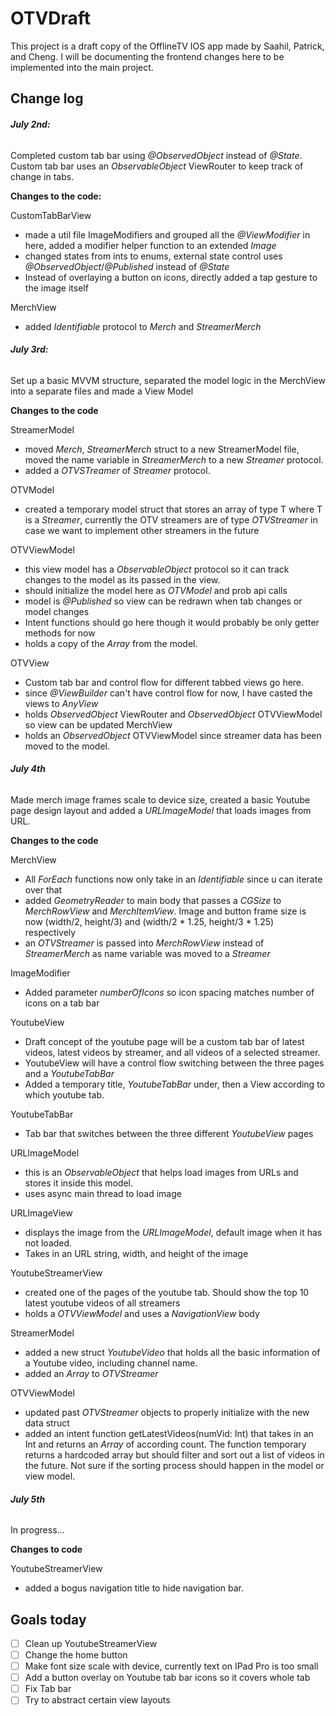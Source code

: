 # OTVDraft
This project is a draft copy of the OfflineTV IOS app made by Saahil, Patrick, and Cheng. I will be documenting the frontend changes here to be implemented into the main project.

## Change log
###### **July 2nd:**

Completed custom tab bar using *@ObservedObject* instead of *@State*. Custom tab bar uses an *ObservableObject* ViewRouter to keep track of change in tabs. 

**Changes to the code:**

CustomTabBarView
- made a util file ImageModifiers and grouped all the *@ViewModifier* in here, added a modifier helper function to an extended *Image*
- changed states from ints to enums, external state control uses *@ObservedObject*/*@Published* instead of *@State*
- Instead of overlaying a button on icons, directly added a tap gesture to the image itself

MerchView
- added *Identifiable* protocol to *Merch* and *StreamerMerch*


###### **July 3rd:**

Set up a basic MVVM structure, separated the model logic in the MerchView into a separate files and made a View Model

**Changes to the code**

StreamerModel
- moved *Merch*, *StreamerMerch* struct to a new StreamerModel file, moved the name variable in *StreamerMerch* to a new *Streamer* protocol.
- added a *OTVSTreamer* of *Streamer* protocol.

OTVModel
- created a temporary model struct that stores an array of type T where T is a *Streamer*, currently the OTV streamers are of type *OTVStreamer* in case we want to implement other streamers in the future

OTVViewModel
- this view model has a *ObservableObject* protocol so it can track changes to the model as its passed in the view.
- should initialize the model here as *OTVModel<OTVStreamer>* and prob api calls 
- model is *@Published* so view can be redrawn when tab changes or model changes
- Intent functions should go here though it would probably be only getter methods for now
- holds a copy of the *Array<Streamer>* from the model.

OTVView
- Custom tab bar and control flow for different tabbed views go here.
- since *@ViewBuilder* can't have control flow for now, I have casted the views to *AnyView*
- holds *ObservedObject* ViewRouter and *ObservedObject* OTVViewModel so view can be updated
MerchView
- holds an *ObservedObject* OTVViewModel since streamer data has been moved to the model.


###### **July 4th**

Made merch image frames scale to device size, created a basic Youtube page design layout and added a *URLImageModel* that loads images from URL.

**Changes to the code**

MerchView
- All *ForEach* functions now only take in an *Identifiable* since u can iterate over that
- added *GeometryReader* to main body that passes a *CGSize* to *MerchRowView* and *MerchItemView*. Image and button frame size is now (width/2, height/3) and (width/2 * 1.25, height/3 * 1.25) respectively
- an *OTVStreamer* is passed into *MerchRowView* instead of *StreamerMerch* as name variable was moved to a *Streamer*

ImageModifier
- Added parameter *numberOfIcons* so icon spacing matches number of icons on a tab bar

YoutubeView
- Draft concept of the youtube page will be a custom tab bar of latest videos, latest videos by streamer, and all videos of a selected streamer.
- YoutubeView will have a control flow switching between the three pages and a *YoutubeTabBar*
- Added a temporary title, *YoutubeTabBar* under, then a View according to which youtube tab.

YoutubeTabBar
- Tab bar that switches between the three different *YoutubeView* pages

URLImageModel
- this is an *ObservableObject* that helps load images from URLs and stores it inside this model.
- uses async main thread to load image

URLImageView
- displays the image from the *URLImageModel*, default image when it has not loaded.
- Takes in an URL string, width, and height of the image

YoutubeStreamerView
- created one of the pages of the youtube tab. Should show the top 10 latest youtube videos of all streamers
- holds a *OTVViewModel* and uses a *NavigationView* body

StreamerModel
- added a new struct *YoutubeVideo* that holds all the basic information of a Youtube video, including channel name.
- added an *Array<YoutubeVideo>* to *OTVStreamer*

OTVViewModel
- updated past *OTVStreamer* objects to properly initialize with the new data struct
- added an intent function getLatestVideos(numVid: Int) that takes in an Int and returns an *Array<YoutubeVideo>* of according count. The function temporary returns a hardcoded array but should filter and sort out a list of videos in the future. Not sure if the sorting process should happen in the model or view model.


###### **July 5th**

In progress...

**Changes to code**

YoutubeStreamerView
- added a bogus navigation title to hide navigation bar.


## Goals today
- [ ] Clean up YoutubeStreamerView
- [ ] Change the home button
- [ ] Make font size scale with device, currently text on IPad Pro is too small
- [ ] Add a button overlay on Youtube tab bar icons so it covers whole tab
- [ ] Fix Tab bar
- [ ] Try to abstract certain view layouts
